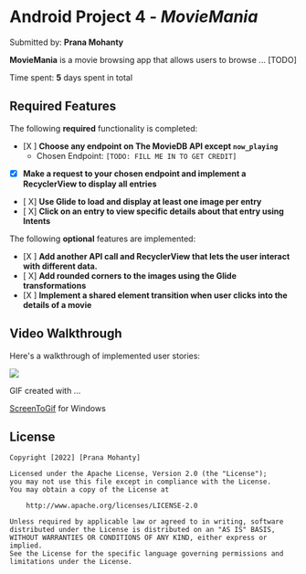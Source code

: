 # Android Project 4 - *MovieMania*

Submitted by: **Prana Mohanty**

**MovieMania** is a movie browsing app that allows users to browse ... [TODO] 

Time spent: **5** days spent in total

## Required Features

The following **required** functionality is completed:

- [X ] **Choose any endpoint on The MovieDB API except `now_playing`**
  - Chosen Endpoint: `[TODO: FILL ME IN TO GET CREDIT]`
- [X] **Make a request to your chosen endpoint and implement a RecyclerView to display all entries**
- [ X] **Use Glide to load and display at least one image per entry**
- [ X] **Click on an entry to view specific details about that entry using Intents**

The following **optional** features are implemented:

- [X ] **Add another API call and RecyclerView that lets the user interact with different data.** 
- [ X] **Add rounded corners to the images using the Glide transformations**
- [X ] **Implement a shared element transition when user clicks into the details of a movie**



## Video Walkthrough

Here's a walkthrough of implemented user stories:

<img src='https://github.com/PranaMohanty13/Flixter-2/blob/main/flixter%202.gif' />

GIF created with ...  

[ScreenToGif](https://www.screentogif.com/) for Windows


## License

    Copyright [2022] [Prana Mohanty]

    Licensed under the Apache License, Version 2.0 (the "License");
    you may not use this file except in compliance with the License.
    You may obtain a copy of the License at

        http://www.apache.org/licenses/LICENSE-2.0

    Unless required by applicable law or agreed to in writing, software
    distributed under the License is distributed on an "AS IS" BASIS,
    WITHOUT WARRANTIES OR CONDITIONS OF ANY KIND, either express or implied.
    See the License for the specific language governing permissions and
    limitations under the License.
